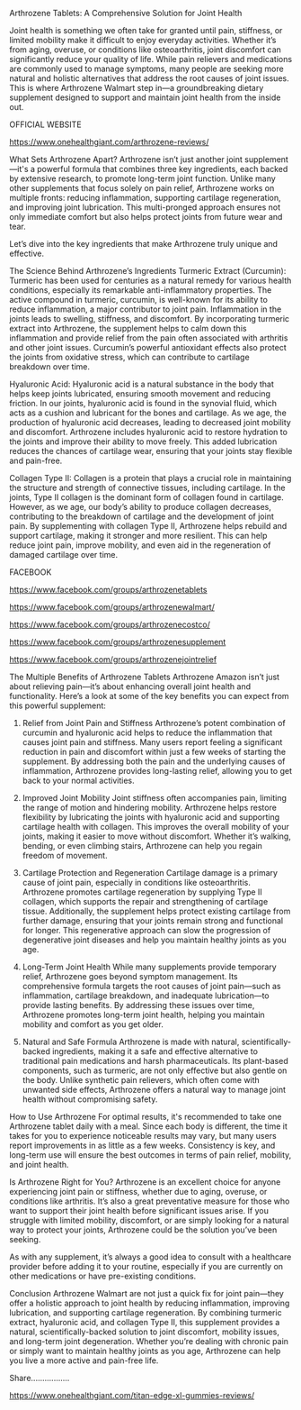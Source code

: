 Arthrozene Tablets: A Comprehensive Solution for Joint Health

Joint health is something we often take for granted until pain, stiffness, or limited mobility make it difficult to enjoy everyday activities. Whether it’s from aging, overuse, or conditions like osteoarthritis, joint discomfort can significantly reduce your quality of life. While pain relievers and medications are commonly used to manage symptoms, many people are seeking more natural and holistic alternatives that address the root causes of joint issues. This is where Arthrozene Walmart step in—a groundbreaking dietary supplement designed to support and maintain joint health from the inside out.

OFFICIAL WEBSITE

https://www.onehealthgiant.com/arthrozene-reviews/ 

What Sets Arthrozene Apart?
Arthrozene isn’t just another joint supplement—it's a powerful formula that combines three key ingredients, each backed by extensive research, to promote long-term joint function. Unlike many other supplements that focus solely on pain relief, Arthrozene works on multiple fronts: reducing inflammation, supporting cartilage regeneration, and improving joint lubrication. This multi-pronged approach ensures not only immediate comfort but also helps protect joints from future wear and tear.

Let’s dive into the key ingredients that make Arthrozene truly unique and effective.





The Science Behind Arthrozene’s Ingredients
Turmeric Extract (Curcumin):
Turmeric has been used for centuries as a natural remedy for various health conditions, especially its remarkable anti-inflammatory properties. The active compound in turmeric, curcumin, is well-known for its ability to reduce inflammation, a major contributor to joint pain. Inflammation in the joints leads to swelling, stiffness, and discomfort. By incorporating turmeric extract into Arthrozene, the supplement helps to calm down this inflammation and provide relief from the pain often associated with arthritis and other joint issues. Curcumin’s powerful antioxidant effects also protect the joints from oxidative stress, which can contribute to cartilage breakdown over time.

Hyaluronic Acid:
Hyaluronic acid is a natural substance in the body that helps keep joints lubricated, ensuring smooth movement and reducing friction. In our joints, hyaluronic acid is found in the synovial fluid, which acts as a cushion and lubricant for the bones and cartilage. As we age, the production of hyaluronic acid decreases, leading to decreased joint mobility and discomfort. Arthrozene includes hyaluronic acid to restore hydration to the joints and improve their ability to move freely. This added lubrication reduces the chances of cartilage wear, ensuring that your joints stay flexible and pain-free.

Collagen Type II:
Collagen is a protein that plays a crucial role in maintaining the structure and strength of connective tissues, including cartilage. In the joints, Type II collagen is the dominant form of collagen found in cartilage. However, as we age, our body’s ability to produce collagen decreases, contributing to the breakdown of cartilage and the development of joint pain. By supplementing with collagen Type II, Arthrozene helps rebuild and support cartilage, making it stronger and more resilient. This can help reduce joint pain, improve mobility, and even aid in the regeneration of damaged cartilage over time.


FACEBOOK

https://www.facebook.com/groups/arthrozenetablets 

https://www.facebook.com/groups/arthrozenewalmart/ 

https://www.facebook.com/groups/arthrozenecostco/ 

https://www.facebook.com/groups/arthrozenesupplement 

https://www.facebook.com/groups/arthrozenejointrelief 


The Multiple Benefits of Arthrozene Tablets
Arthrozene Amazon isn’t just about relieving pain—it’s about enhancing overall joint health and functionality. Here’s a look at some of the key benefits you can expect from this powerful supplement:

1. Relief from Joint Pain and Stiffness
Arthrozene’s potent combination of curcumin and hyaluronic acid helps to reduce the inflammation that causes joint pain and stiffness. Many users report feeling a significant reduction in pain and discomfort within just a few weeks of starting the supplement. By addressing both the pain and the underlying causes of inflammation, Arthrozene provides long-lasting relief, allowing you to get back to your normal activities.

2. Improved Joint Mobility
Joint stiffness often accompanies pain, limiting the range of motion and hindering mobility. Arthrozene helps restore flexibility by lubricating the joints with hyaluronic acid and supporting cartilage health with collagen. This improves the overall mobility of your joints, making it easier to move without discomfort. Whether it’s walking, bending, or even climbing stairs, Arthrozene can help you regain freedom of movement.

3. Cartilage Protection and Regeneration
Cartilage damage is a primary cause of joint pain, especially in conditions like osteoarthritis. Arthrozene promotes cartilage regeneration by supplying Type II collagen, which supports the repair and strengthening of cartilage tissue. Additionally, the supplement helps protect existing cartilage from further damage, ensuring that your joints remain strong and functional for longer. This regenerative approach can slow the progression of degenerative joint diseases and help you maintain healthy joints as you age.

4. Long-Term Joint Health
While many supplements provide temporary relief, Arthrozene goes beyond symptom management. Its comprehensive formula targets the root causes of joint pain—such as inflammation, cartilage breakdown, and inadequate lubrication—to provide lasting benefits. By addressing these issues over time, Arthrozene promotes long-term joint health, helping you maintain mobility and comfort as you get older.

5. Natural and Safe Formula
Arthrozene is made with natural, scientifically-backed ingredients, making it a safe and effective alternative to traditional pain medications and harsh pharmaceuticals. Its plant-based components, such as turmeric, are not only effective but also gentle on the body. Unlike synthetic pain relievers, which often come with unwanted side effects, Arthrozene offers a natural way to manage joint health without compromising safety.


How to Use Arthrozene
For optimal results, it's recommended to take one Arthrozene tablet daily with a meal. Since each body is different, the time it takes for you to experience noticeable results may vary, but many users report improvements in as little as a few weeks. Consistency is key, and long-term use will ensure the best outcomes in terms of pain relief, mobility, and joint health.

Is Arthrozene Right for You?
Arthrozene is an excellent choice for anyone experiencing joint pain or stiffness, whether due to aging, overuse, or conditions like arthritis. It’s also a great preventative measure for those who want to support their joint health before significant issues arise. If you struggle with limited mobility, discomfort, or are simply looking for a natural way to protect your joints, Arthrozene could be the solution you’ve been seeking.

As with any supplement, it’s always a good idea to consult with a healthcare provider before adding it to your routine, especially if you are currently on other medications or have pre-existing conditions.

Conclusion
Arthrozene Walmart are not just a quick fix for joint pain—they offer a holistic approach to joint health by reducing inflammation, improving lubrication, and supporting cartilage regeneration. By combining turmeric extract, hyaluronic acid, and collagen Type II, this supplement provides a natural, scientifically-backed solution to joint discomfort, mobility issues, and long-term joint degeneration. Whether you’re dealing with chronic pain or simply want to maintain healthy joints as you age, Arthrozene can help you live a more active and pain-free life.



Share.................

https://www.onehealthgiant.com/titan-edge-xl-gummies-reviews/ 
